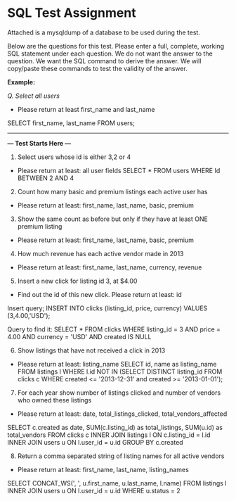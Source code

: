 # SQL Test Assignment

Attached is a mysqldump of a database to be used during the test.

Below are the questions for this test. Please enter a full, complete, working SQL statement under each question. We do not want the answer to the question. We want the SQL command to derive the answer. We will copy/paste these commands to test the validity of the answer.

**Example:**

_Q. Select all users_

- Please return at least first_name and last_name

SELECT first_name, last_name FROM users;


------

**— Test Starts Here —**

1. Select users whose id is either 3,2 or 4
- Please return at least: all user fields
SELECT * FROM users WHERE Id BETWEEN 2 AND 4

2. Count how many basic and premium listings each active user has
- Please return at least: first_name, last_name, basic, premium


3. Show the same count as before but only if they have at least ONE premium listing
- Please return at least: first_name, last_name, basic, premium


4. How much revenue has each active vendor made in 2013
- Please return at least: first_name, last_name, currency, revenue


5. Insert a new click for listing id 3, at $4.00
- Find out the id of this new click. Please return at least: id

Insert query;
INSERT INTO clicks (listing_id, price, currency)
VALUES (3,4.00,'USD');

Query to find it:
SELECT * FROM clicks 
WHERE listing_id = 3 AND price = 4.00 
AND currency = 'USD' AND created IS NULL

6. Show listings that have not received a click in 2013
- Please return at least: listing_name
SELECT id, name as listing_name  FROM listings l
WHERE l.id NOT IN (SELECT DISTINCT listing_id FROM clicks c WHERE created <= '2013-12-31' and created >= '2013-01-01');


7. For each year show number of listings clicked and number of vendors who owned these listings
- Please return at least: date, total_listings_clicked, total_vendors_affected

SELECT c.created as date, SUM(c.listing_id) as total_listings, SUM(u.id) as total_vendors
FROM clicks c 
INNER JOIN listings l ON c.listing_id = l.id
INNER JOIN users u ON l.user_id = u.id
GROUP BY c.created

8. Return a comma separated string of listing names for all active vendors
- Please return at least: first_name, last_name, listing_names

SELECT CONCAT_WS(', ', u.first_name, u.last_name, l.name)
FROM listings l INNER JOIN users u ON l.user_id = u.id
WHERE u.status = 2